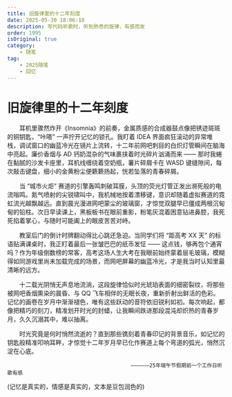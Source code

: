 ```yaml
---
title: 旧旋律里的十二年刻度
date: 2025-05-30 18:06:18
description: 写代码听歌时，听到熟悉的旋律，有感而发
order: 1995
isOriginal: true
category:
    - 随笔
tag: 
    - 2025随笔
    - 回忆
---
```

# 旧旋律里的十二年刻度​

&emsp;&emsp;耳机里骤然炸开《Insomnia》的前奏，金属质感的合成器鼓点像把锈迹斑斑的铜钥匙，“咔嗒” 一声拧开记忆的锁孔。我盯着 IDEA 界面疯狂滚动的异常堆栈，调试窗口的幽蓝冷光在镜片上流转，十二年前网吧刺目的白炽灯管瞬间在脑海中亮起。廉价香烟与 AD 钙奶混杂的气味裹挟着时光碎片汹涌而来 —— 那时我蜷在黏腻的沙发卡座里，耳机线缠绕着空奶瓶，薯片碎屑卡在 WASD 键缝隙间，每次敲击键盘，细小的金黄粉尘便簌簌扬起，恍若坠落的青春碎屑。​

&emsp;&emsp;当 “城市火炬” 赛道的引擎轰鸣刺破耳膜，头顶的荧光灯管正发出濒死般的电流嗡鸣。氮气喷射的尖锐啸叫中，我机械地按着漂移键，意识却随着虚拟赛道的霓虹流光越飘越远。直到晨光漫进网吧蒙尘的玻璃窗，才惊觉双腿早已僵成两根沉甸甸的铅柱。次日早读课上，黑板板书在眼前重影，粉笔灰混着困意钻进鼻腔，我死死掐着掌心，与随时可能阖上的眼皮苦苦对峙。​

&emsp;&emsp;教室后门的倒计时牌翻动得比心跳还急迫。当同学们将 “距高考 XX 天” 的标语贴满课桌时，我正盯着最后一张皱巴巴的纸币发怔 —— 这点钱，够再包个通宵吗？作为年级倒数榜的常客，高考这场人生大考在我眼前始终蒙着层毛玻璃，模糊得如同游戏里尚未加载完成的场景，而网吧屏幕的幽蓝冷光，才是我当时认知里最清晰的远方。​

&emsp;&emsp;十二载光阴悄无声息地流淌，这段旋律恰似时光琥珀表面的细密裂纹，将那些被网吧香烟熏染的晨昏、与 QQ 飞车相伴的无眠长夜，重新折射出鲜活的色彩。记忆的画卷在岁月中渐渐褪色，唯有这些跃动的音符依旧锐利如初。每次响起，都像把精巧的刻刀，精准划开时光的封蜡，让我瞬间跌进那段混沌却炽热的青春岁月，久久沉溺其中，难以抽离。​

&emsp;&emsp;时光究竟是何时悄然流逝的？直到那些镌刻着青春印记的背景音乐，如记忆的钥匙般精准叩响耳畔，才惊觉十二年岁月早已化作赛道上每个弯道的弧光，悄然沉淀在心底。


                                            ——————25年端午节假期前一个工作日听歌有感

(记忆是真实的，情感是真实的，文本是豆包润色的)